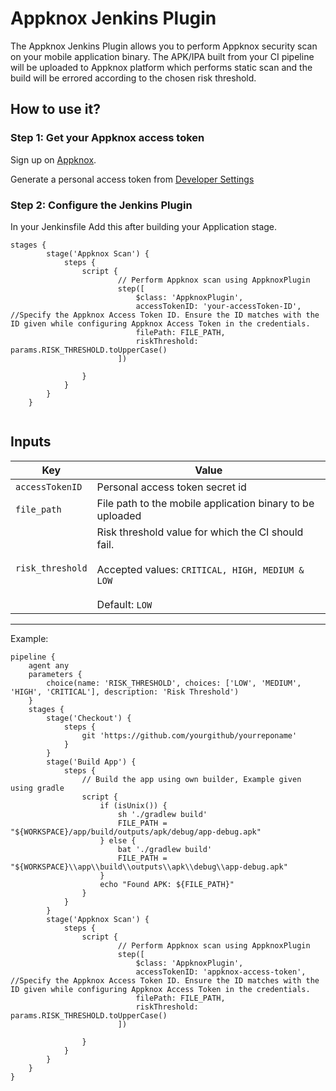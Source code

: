 # Appknox Jenkins Plugin

The Appknox Jenkins Plugin allows you to perform Appknox security scan on your mobile application binary. The APK/IPA built from your CI pipeline will be uploaded to Appknox platform which performs static scan and the build will be errored according to the chosen risk threshold.

## How to use it?

### Step 1: Get your Appknox access token

Sign up on [Appknox](https://appknox.com).

Generate a personal access token from <a href="https://secure.appknox.com/settings/developersettings" target="_blank">Developer Settings</a>

### Step 2: Configure the Jenkins Plugin

In your Jenkinsfile Add this after building your Application stage.

```
stages {
        stage('Appknox Scan') {
            steps {
                script {
                        // Perform Appknox scan using AppknoxPlugin
                        step([
                            $class: 'AppknoxPlugin',
                            accessTokenID: 'your-accessToken-ID', //Specify the Appknox Access Token ID. Ensure the ID matches with the ID given while configuring Appknox Access Token in the credentials.
                            filePath: FILE_PATH,
                            riskThreshold: params.RISK_THRESHOLD.toUpperCase()
                        ])
                    
                }
            }
        }
    }
    
```

## Inputs

| Key                     | Value                        |
|-------------------------|------------------------------|
| `accessTokenID`         | Personal access token secret id |
| `file_path`             | File path to the mobile application binary to be uploaded |
| `risk_threshold`        | Risk threshold value for which the CI should fail. <br><br>Accepted values: `CRITICAL, HIGH, MEDIUM & LOW` <br><br>Default: `LOW` |

---

Example:
```
pipeline {
    agent any
    parameters {
        choice(name: 'RISK_THRESHOLD', choices: ['LOW', 'MEDIUM', 'HIGH', 'CRITICAL'], description: 'Risk Threshold')
    }
    stages {
        stage('Checkout') {
            steps {
                git 'https://github.com/yourgithub/yourreponame'
            }
        }
        stage('Build App') {
            steps {
                // Build the app using own builder, Example given using gradle
                script {
                    if (isUnix()) {
                        sh './gradlew build'
                        FILE_PATH = "${WORKSPACE}/app/build/outputs/apk/debug/app-debug.apk"
                    } else {
                        bat './gradlew build'
                        FILE_PATH = "${WORKSPACE}\\app\\build\\outputs\\apk\\debug\\app-debug.apk"
                    }
                    echo "Found APK: ${FILE_PATH}"
                }
            }
        }
        stage('Appknox Scan') {
            steps {
                script {
                        // Perform Appknox scan using AppknoxPlugin
                        step([
                            $class: 'AppknoxPlugin',
                            accessTokenID: 'appknox-access-token', //Specify the Appknox Access Token ID. Ensure the ID matches with the ID given while configuring Appknox Access Token in the credentials.
                            filePath: FILE_PATH,
                            riskThreshold: params.RISK_THRESHOLD.toUpperCase()
                        ])
                    
                }
            }
        }
    }
}


```
